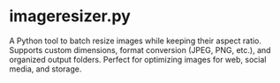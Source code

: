 # imageresizer.py
A Python tool to batch resize images while keeping their aspect ratio. Supports custom dimensions, format conversion (JPEG, PNG, etc.), and organized output folders. Perfect for optimizing images for web, social media, and storage.
